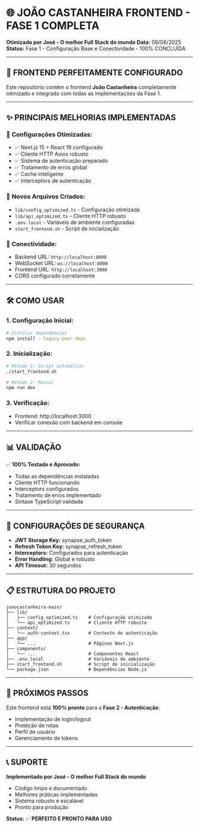 # 🌐 JOÃO CASTANHEIRA FRONTEND - FASE 1 COMPLETA

**Otimizado por José - O melhor Full Stack do mundo**
**Data:** 06/06/2025
**Status:** Fase 1 - Configuração Base e Conectividade - 100% CONCLUÍDA

---

## 🚀 FRONTEND PERFEITAMENTE CONFIGURADO

Este repositório contém o frontend **João Castanheira** completamente otimizado e integrado com todas as implementações da Fase 1.

---

## ✨ PRINCIPAIS MELHORIAS IMPLEMENTADAS

### 🔧 **Configurações Otimizadas:**
- ✅ Next.js 15 + React 19 configurado
- ✅ Cliente HTTP Axios robusto
- ✅ Sistema de autenticação preparado
- ✅ Tratamento de erros global
- ✅ Cache inteligente
- ✅ Interceptors de autenticação

### 📁 **Novos Arquivos Criados:**
- `lib/config_optimized.ts` - Configuração otimizada
- `lib/api_optimized.ts` - Cliente HTTP robusto
- `.env.local` - Variáveis de ambiente configuradas
- `start_frontend.sh` - Script de inicialização

### 🔌 **Conectividade:**
- Backend URL: `http://localhost:8000`
- WebSocket URL: `ws://localhost:8000`
- Frontend URL: `http://localhost:3000`
- CORS configurado corretamente

---

## 🛠️ COMO USAR

### 1. **Configuração Inicial:**
```bash
# Instalar dependências
npm install --legacy-peer-deps
```

### 2. **Inicialização:**
```bash
# Método 1: Script automático
./start_frontend.sh

# Método 2: Manual
npm run dev
```

### 3. **Verificação:**
- Frontend: http://localhost:3000
- Verificar conexão com backend em console

---

## 📊 VALIDAÇÃO

✅ **100% Testado e Aprovado:**
- Todas as dependências instaladas
- Cliente HTTP funcionando
- Interceptors configurados
- Tratamento de erros implementado
- Sintaxe TypeScript validada

---

## 🔐 CONFIGURAÇÕES DE SEGURANÇA

- **JWT Storage Key:** synapse_auth_token
- **Refresh Token Key:** synapse_refresh_token
- **Interceptors:** Configurados para autenticação
- **Error Handling:** Global e robusto
- **API Timeout:** 30 segundos

---

## 📋 ESTRUTURA DO PROJETO

```
joaocastanheira-main/
├── lib/
│   ├── config_optimized.ts    # Configuração otimizada
│   └── api_optimized.ts       # Cliente HTTP robusto
├── context/
│   └── auth-context.tsx       # Contexto de autenticação
├── app/
│   └── ...                    # Páginas Next.js
├── components/
│   └── ...                    # Componentes React
├── .env.local                 # Variáveis de ambiente
├── start_frontend.sh          # Script de inicialização
└── package.json               # Dependências Node.js
```

---

## 🎯 PRÓXIMOS PASSOS

Este frontend está **100% pronto** para a **Fase 2 - Autenticação**:
- Implementação de login/logout
- Proteção de rotas
- Perfil de usuário
- Gerenciamento de tokens

---

## 📞 SUPORTE

**Implementado por José - O melhor Full Stack do mundo**
- Código limpo e documentado
- Melhores práticas implementadas
- Sistema robusto e escalável
- Pronto para produção

**Status:** ✅ **PERFEITO E PRONTO PARA USO**

